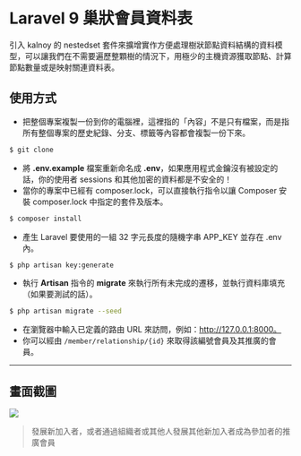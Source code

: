 # Laravel 9 巢狀會員資料表

引入 kalnoy 的 nestedset 套件來擴增實作方便處理樹狀節點資料結構的資料模型，可以讓我們在不需要遍歷整顆樹的情況下，用極少的主機資源獲取節點、計算節點數量或是映射關連資料表。

## 使用方式
- 把整個專案複製一份到你的電腦裡，這裡指的「內容」不是只有檔案，而是指所有整個專案的歷史紀錄、分支、標籤等內容都會複製一份下來。
```sh
$ git clone
```
- 將 __.env.example__ 檔案重新命名成 __.env__，如果應用程式金鑰沒有被設定的話，你的使用者 sessions 和其他加密的資料都是不安全的！
- 當你的專案中已經有 composer.lock，可以直接執行指令以讓 Composer 安裝 composer.lock 中指定的套件及版本。
```sh
$ composer install
```
- 產⽣ Laravel 要使用的一組 32 字元長度的隨機字串 APP_KEY 並存在 .env 內。
```sh
$ php artisan key:generate
```
- 執行 __Artisan__ 指令的 __migrate__ 來執行所有未完成的遷移，並執行資料庫填充（如果要測試的話）。
```sh
$ php artisan migrate --seed
```
- 在瀏覽器中輸入已定義的路由 URL 來訪問，例如：http://127.0.0.1:8000。
- 你可以經由 `/member/relationship/{id}` 來取得該編號會員及其推廣的會員。

----

## 畫面截圖
![](https://i.imgur.com/9eodqtD.png)
> 發展新加入者，或者通過組織者或其他人發展其他新加入者成為參加者的推廣會員
